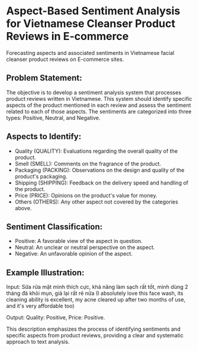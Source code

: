 # Aspect-Based Sentiment Analysis for Vietnamese Cleanser Product Reviews in E-commerce

Forecasting aspects and associated sentiments in Vietnamese facial cleanser product reviews on E-commerce sites.

## Problem Statement:
The objective is to develop a sentiment analysis system that processes product reviews written in Vietnamese. This system should identify specific aspects of the product mentioned in each review and assess the sentiment related to each of those aspects. The sentiments are categorized into three types: Positive, Neutral, and Negative.

## Aspects to Identify:
* Quality (QUALITY): Evaluations regarding the overall quality of the product.
* Smell (SMELL): Comments on the fragrance of the product.
* Packaging (PACKING): Observations on the design and quality of the product's packaging.
* Shipping (SHIPPING): Feedback on the delivery speed and handling of the product.
* Price (PRICE): Opinions on the product's value for money.
* Others (OTHERS): Any other aspect not covered by the categories above.

## Sentiment Classification:
* Positive: A favorable view of the aspect in question.
* Neutral: An unclear or neutral perspective on the aspect.
* Negative: An unfavorable opinion of the aspect.

## Example Illustration:
Input: Sữa rửa mặt mình thích cực, khả năng làm sạch rất tốt, mình dùng 2 tháng đã khỏi mụn, giá lại rất rẻ nữa (I absolutely love this face wash, its cleaning ability is excellent, my acne cleared up after two months of use, and it's very affordable too)

Output: Quality: Positive, Price: Positive.

This description emphasizes the process of identifying sentiments and specific aspects from product reviews, providing a clear and systematic approach to text analysis.